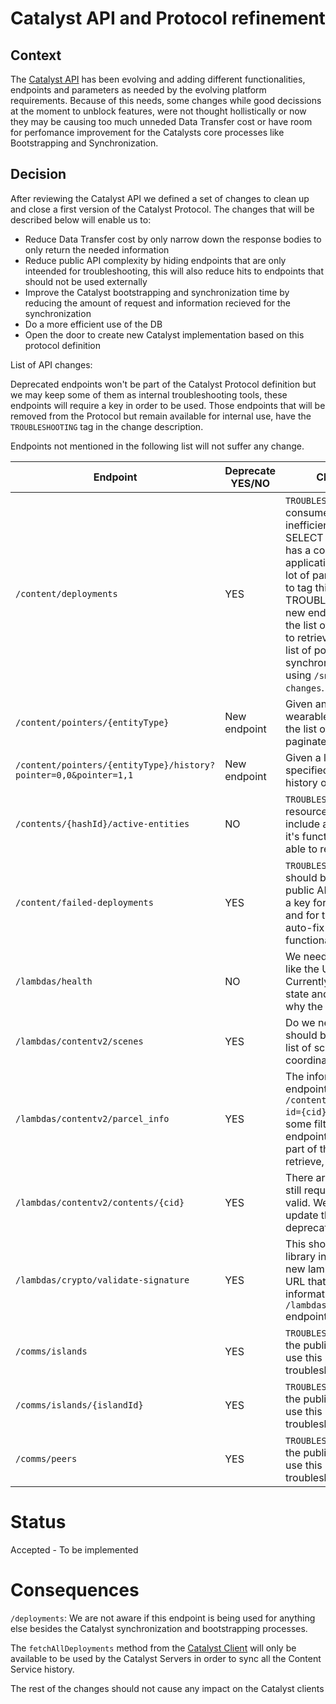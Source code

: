 
# Catalyst API and Protocol refinement 

## Context

The [Catalyst API](https://decentraland.github.io/catalyst-api-specs/) has been evolving and adding different functionalities, endpoints and parameters as needed by the evolving platform requirements. Because of this needs, some changes while good decissions at the moment to unblock features, were not thought hollistically or now they may be causing too much unneded Data Transfer cost or have room for perfomance improvement for the Catalysts core processes like Bootstrapping and Synchronization. 

## Decision

After reviewing the Catalyst API we defined a set of changes to clean up and close a first version of the Catalyst Protocol. The changes that will be described below will enable us to: 
- Reduce Data Transfer cost by only narrow down the response bodies to only return the needed information
- Reduce public API complexity by hiding endpoints that are only inteended for troubleshooting, this will also reduce hits to endpoints that should not be used externally
- Improve the Catalyst bootstrapping and synchronization time by reducing the amount of request and information recieved for the synchronization 
- Do a more efficient use of the DB
- Open the door to create new Catalyst implementation based on this protocol definition

List of API changes:

Deprecated endpoints won't be part of the Catalyst Protocol definition but we may keep some of them as internal troubleshooting tools, these endpoints will require a key in order to be used. 
Those endpoints that will be removed from the Protocol but remain available for internal use, have the `TROUBLESHOOTING` tag in the change description. 

Endpoints not mentioned in the following list will not suffer any change. 

| Endpoint                                                         | Deprecate YES/NO | Change Description                                                                                                                                                                                                                                                                                                                                                                                                                                                          |
|------------------------------------------------------------------|------------------|-----------------------------------------------------------------------------------------------------------------------------------------------------------------------------------------------------------------------------------------------------------------------------------------------------------------------------------------------------------------------------------------------------------------------------------------------------------------------------|
| `/content/deployments`                                           | YES              | `TROUBLESHOOTING`: This endpoint consumes DB resources inefficiently  as it's equivalent to a SELECT ALL. This endpoint also has a complex UX with the application of many filters and a lot of parameters. We are going to tag this as TROUBLESHOOTING and add 2 new endpoints: one to retrieve the list of all pointers and another to retrieve the history of a given list of pointers. Catalyst synchronization will be done using `/snapshots` and `/pointer-changes`. |
| `/content/pointers/{entityType}`                                 | New endpoint     | Given an entity type (scene, wearables) this endpoint returns the list of all the pointers paginated                                                                                                                                                                                                                                                                                                                                                                        |
| `/content/pointers/{entityType}/history?pointer=0,0&pointer=1,1` | New endpoint     | Given a list of pointers of the specified entity type, returns the history of deployments                                                                                                                                                                                                                                                                                                                                                                                   |
| `/contents/{hashId}/active-entities`                             | NO               | `TROUBLESHOOTING`: Change resource to `/entities` and include a parameter to expand it's functionality in order to be able to retrieve inactive entities                                                                                                                                                                                                                                                                                                                    |
| `/content/failed-deployments`                                    | YES              | `TROUBLESHOOTING`: This endpoint should be removed from the public API, and only be used with a key for the Catalyst Monitor and for troubleshooting or the auto-fix deployments functionality                                                                                                                                                                                                                                                                              |
| `/lambdas/health`                                                | NO               | We need to add more information like the Unhealthy message. Currently you get an unhealthy state and no information about why the service is unhealthy                                                                                                                                                                                                                                                                                                                      |
| `/lambdas/contentv2/scenes`                                      | YES              | Do we need the v2? this endpoint should be generic to retrieve the list of scenes of a given coordinates                                                                                                                                                                                                                                                                                                                                                                    |
| `/lambdas/contentv2/parcel_info`                                 | YES              | The information provided by this endpoint is presnet in `/content/entities/{entityType}?id={cid}`. We are going to add some filters to the existing endpoint to help you select which part of the entity you want to retrieve, e.g. content, metadata                                                                                                                                                                                                                       |
| `/lambdas/contentv2/contents/{cid}`                              | YES              | There are old entities v2 that are still requested and may still be valid. We need to see if we can update these entities and deprecate this endpoint                                                                                                                                                                                                                                                                                                                       |
| `/lambdas/crypto/validate-signature`                             | YES              | This should be done with a library in the client side. Add a new lambda to return the Graph URL that we are using or add this information to the `/lambdas/contracts/servers` endpoint                                                                                                                                                                                                                                                                                      |
| `/comms/islands`                                                 | YES              | `TROUBLESHOOTING`: Remove from the public API and add a key to use this information for troubleshooting                                                                                                                                                                                                                                                                                                                                                                     |
| `/comms/islands/{islandId}`                                      | YES              | `TROUBLESHOOTING`: Remove from the public API and add a key to use this information for troubleshooting                                                                                                                                                                                                                                                                                                                                                                     |
| `/comms/peers`                                                   | YES              | `TROUBLESHOOTING`: Remove from the public API and add a key to use this information for troubleshooting                                                                                                                                                                                                                                                                                                                                                                     |


# Status

Accepted - To be implemented

# Consequences

`/deployments`: We are not aware if this endpoint is being used for anything else besides the Catalyst synchronization and bootstrapping processes. 

The `fetchAllDeployments` method from the [Catalyst Client](https://github.com/decentraland/catalyst-client) will only be available to be used by the Catalyst Servers in order to sync all the Content Service history. 

The rest of the changes should not cause any impact on the Catalyst clients
